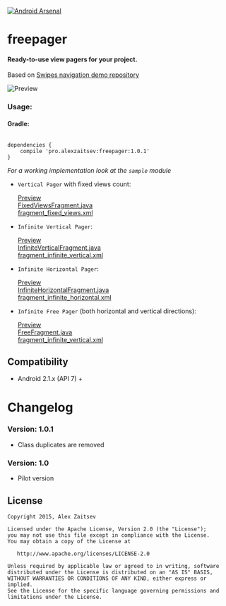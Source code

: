 [![Android Arsenal](https://img.shields.io/badge/Android%20Arsenal-freepager-brightgreen.svg?style=flat)](https://android-arsenal.com/details/1/1478)
# freepager 

#### Ready-to-use view pagers for your project. 

Based on [Swipes navigation demo repository](https://bitbucket.org/NxAlex/swipes-navigation-demo)

![Preview](04.gif)

### Usage:

#### Gradle:

```

dependencies {
    compile 'pro.alexzaitsev:freepager:1.0.1'
}

```

*For a working implementation look at the ```sample``` module*

* `Vertical Pager` with fixed views count:

    [Preview](https://github.com/alexzaitsev/freepager/blob/master/01.gif)  
    [FixedViewsFragment.java](https://github.com/alexzaitsev/freepager/blob/master/sample/src/main/java/pro/alexzaitsev/freepager/sample/FixedViewsFragment.java)  
    [fragment_fixed_views.xml](https://github.com/alexzaitsev/freepager/blob/master/sample/src/main/res/layout/fragment_fixed_views.xml)

* `Infinite Vertical Pager`:

    [Preview](https://github.com/alexzaitsev/freepager/blob/master/02.gif)  
    [InfiniteVerticalFragment.java](https://github.com/alexzaitsev/freepager/blob/master/sample/src/main/java/pro/alexzaitsev/freepager/sample/InfiniteVerticalFragment.java)  
    [fragment_infinite_vertical.xml](https://github.com/alexzaitsev/freepager/blob/master/sample/src/main/res/layout/fragment_infinite_vertical.xml)

* `Infinite Horizontal Pager`:

    [Preview](https://github.com/alexzaitsev/freepager/blob/master/03.gif)  
    [InfiniteHorizontalFragment.java](https://github.com/alexzaitsev/freepager/blob/master/sample/src/main/java/pro/alexzaitsev/freepager/sample/InfiniteHorizontalFragment.java)  
    [fragment_infinite_horizontal.xml](https://github.com/alexzaitsev/freepager/blob/master/sample/src/main/res/layout/fragment_infinite_horizontal.xml)  

* `Infinite Free Pager` (both horizontal and vertical directions):

    [Preview](https://github.com/alexzaitsev/freepager/blob/master/04.gif)  
    [FreeFragment.java](https://github.com/alexzaitsev/freepager/blob/master/sample/src/main/java/pro/alexzaitsev/freepager/sample/FreeFragment.java)  
    [fragment_infinite_vertical.xml](https://github.com/alexzaitsev/freepager/blob/master/sample/src/main/res/layout/fragment_infinite_vertical.xml)  

## Compatibility

  * Android 2.1.x (API 7) +

# Changelog

### Version: 1.0.1

  * Class duplicates are removed

### Version: 1.0

  * Pilot version

## License

    Copyright 2015, Alex Zaitsev

    Licensed under the Apache License, Version 2.0 (the "License");
    you may not use this file except in compliance with the License.
    You may obtain a copy of the License at

       http://www.apache.org/licenses/LICENSE-2.0

    Unless required by applicable law or agreed to in writing, software
    distributed under the License is distributed on an "AS IS" BASIS,
    WITHOUT WARRANTIES OR CONDITIONS OF ANY KIND, either express or implied.
    See the License for the specific language governing permissions and
    limitations under the License.
